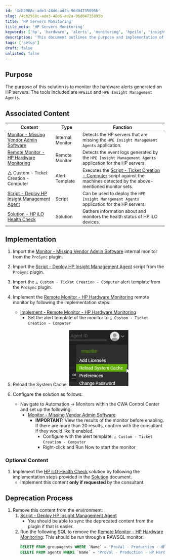 ```yaml
---
id: '4cb2968c-ade3-48d6-ad2a-96d04735095b'
slug: /4cb2968c-ade3-48d6-ad2a-96d04735095b
title: 'HP Servers Monitoring'
title_meta: 'HP Servers Monitoring'
keywords: ['hp', 'hardware', 'alerts', 'monitoring', 'hpeilo', 'insight', 'management', 'agents']
description: 'This document outlines the purpose and implementation of a solution to monitor hardware alerts generated on HP servers using HPEiLO and HPE Insight Management Agents. It includes associated content, implementation steps, and a deprecation process for managing these monitors and alerts effectively.'
tags: ['setup']
draft: false
unlisted: false
---
```


## Purpose

The purpose of this solution is to monitor the hardware alerts generated on HP servers. The tools included are `HPEiLO` and `HPE Insight Management Agents`.

## Associated Content

| Content                                                                 | Type            | Function                                                                                                            |
|-------------------------------------------------------------------------|-----------------|---------------------------------------------------------------------------------------------------------------------|
| [Monitor - Missing Vendor Admin Software](/docs/e3bc733b-0083-4fbc-bd89-47adbabe738e) | Internal Monitor | Detects the HP servers that are missing the `HPE Insight Management Agents` application.                          |
| [Remote Monitor - HP Hardware Monitoring](/docs/d6b85a77-e6bc-4ff1-9279-9d17487655ba) | Remote Monitor   | Detects the event logs generated by the `HPE Insight Management Agents` application for the HP servers.            |
| △ Custom - Ticket Creation - Computer                                    | Alert Template   | Executes the [Script - Ticket Creation - Computer](/docs/63beba3c-f4a6-41a5-98e2-d4e4ce885035) script against the machines detected by the above-mentioned monitor sets. |
| [Script - Deploy HP Insight Management Agent](/docs/cb0d8de7-88e2-4406-b2fb-7a7ee338ce37) | Script           | Can be used to deploy the `HPE Insight Management Agents` application for the HP servers.                          |
| [Solution - HP iLO Health Check](/docs/7bd9dad1-d463-468b-a3b1-2eef8e060352) | Solution         | Gathers information about and monitors the health status of HP iLO devices.                                         |

## Implementation

1. Import the [Monitor - Missing Vendor Admin Software](/docs/e3bc733b-0083-4fbc-bd89-47adbabe738e) internal monitor from the `ProSync` plugin.

2. Import the [Script - Deploy HP Insight Management Agent](/docs/cb0d8de7-88e2-4406-b2fb-7a7ee338ce37) script from the `ProSync` plugin.

3. Import the `△ Custom - Ticket Creation - Computer` alert template from the `ProSync` plugin.

4. Implement the [Remote Monitor - HP Hardware Monitoring](/docs/d6b85a77-e6bc-4ff1-9279-9d17487655ba) remote monitor by following the implementation steps:
   - [Implement - Remote Monitor - HP Hardware Monitoring](/docs/4e3fc053-3ccd-4262-b8e8-662222500e06)
     - Set the alert template of the monitor to `△ Custom - Ticket Creation - Computer`

5. Reload the System Cache.
   ![Reload the System Cache](../../static/img/docs/4cb2968c-ade3-48d6-ad2a-96d04735095b/image_1.webp)

6. Configure the solution as follows: 
   - Navigate to Automation → Monitors within the CWA Control Center and set up the following:
     - [Monitor - Missing Vendor Admin Software](/docs/e3bc733b-0083-4fbc-bd89-47adbabe738e)
       - **IMPORTANT:** View the results of the monitor before enabling. If there are more than 20 results, confirm with the consultant if they would like it enabled.
         - Configure with the alert template: `△ Custom - Ticket Creation - Computer`
         - Right-click and Run Now to start the monitor

### Optional Content

1. Implement the [HP iLO Health Check](/docs/7bd9dad1-d463-468b-a3b1-2eef8e060352) solution by following the implementation steps provided in the [Solution](/docs/7bd9dad1-d463-468b-a3b1-2eef8e060352) document.
   - Implement this content **only if requested** by the consultant.

## Deprecation Process

1. Remove this content from the environment: 
   1. [Script - Deploy HP Insight Management Agent](/docs/cb0d8de7-88e2-4406-b2fb-7a7ee338ce37)
      - You should be able to sync the deprecated content from the plugin if that is easier.
   2. Run the following SQL to remove the [Remote Monitor - HP Hardware Monitoring](/docs/d6b85a77-e6bc-4ff1-9279-9d17487655ba). This should be run through a RAWSQL monitor.
      ```sql
      DELETE FROM groupagents WHERE `Name` = 'ProVal - Production - HP Hardware Monitoring';
      DELETE FROM agents WHERE `Name` = 'ProVal - Production - HP Hardware Monitoring' AND computerid > 0;
      ```